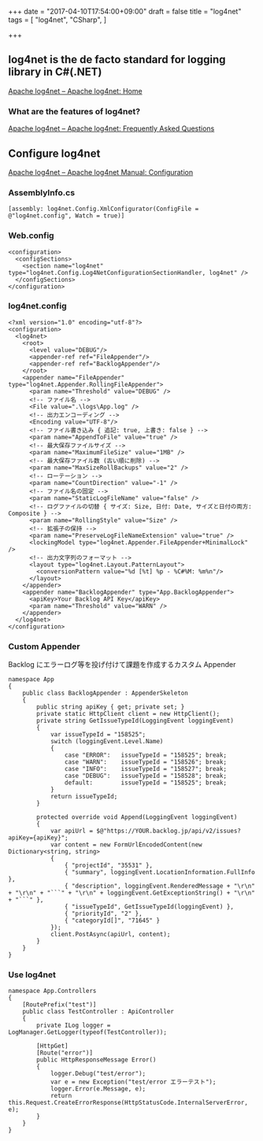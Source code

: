 +++
date = "2017-04-10T17:54:00+09:00"
draft = false
title = "log4net"
tags = [
    "log4net",
    "CSharp",
]

+++

## log4net is the de facto standard for logging library in C#(.NET)

[Apache log4net – Apache log4net: Home](http://logging.apache.org/log4net/)

### What are the features of log4net?

[Apache log4net – Apache log4net: Frequently Asked Questions](http://logging.apache.org/log4net/release/faq.html#What_are_the_features_of_log4net)

## Configure log4net

[Apache log4net – Apache log4net Manual: Configuration](http://logging.apache.org/log4net/release/manual/configuration.html)

### AssemblyInfo.cs
```
[assembly: log4net.Config.XmlConfigurator(ConfigFile = @"log4net.config", Watch = true)]
```

### Web.config
```
<configuration>
  <configSections>
    <section name="log4net" type="log4net.Config.Log4NetConfigurationSectionHandler, log4net" />
  </configSections>
</configuration>
```

### log4net.config
```
<?xml version="1.0" encoding="utf-8"?>
<configuration>
  ﻿<log4net>
    <root>
      <level value="DEBUG"/>
      <appender-ref ref="FileAppender"/>
      <appender-ref ref="BacklogAppender"/>
    </root>
    <appender name="FileAppender" type="log4net.Appender.RollingFileAppender">
      <param name="Threshold" value="DEBUG" />
      <!-- ファイル名 -->
      <File value=".\logs\App.log" />
      <!-- 出力エンコーディング -->
      <Encoding value="UTF-8"/>
      <!-- ファイル書き込み { 追記: true, 上書き: false } -->
      <param name="AppendToFile" value="true" />
      <!-- 最大保存ファイルサイズ -->
      <param name="MaximumFileSize" value="1MB" />
      <!-- 最大保存ファイル数 (古い順に削除) -->
      <param name="MaxSizeRollBackups" value="2" />
      <!-- ローテーション -->
      <param name="CountDirection" value="-1" />
      <!-- ファイル名の固定 -->
      <param name="StaticLogFileName" value="false" />
      <!-- ログファイルの切替 { サイズ: Size, 日付: Date, サイズと日付の両方: Composite } -->
      <param name="RollingStyle" value="Size" />
      <!-- 拡張子の保持 -->
      <param name="PreserveLogFileNameExtension" value="true" />
      <lockingModel type="log4net.Appender.FileAppender+MinimalLock" />
      <!-- 出力文字列のフォーマット -->
      <layout type="log4net.Layout.PatternLayout">
        <conversionPattern value="%d [%t] %p - %C#%M: %m%n"/>
      </layout>
    </appender>
    <appender name="BacklogAppender" type="App.BacklogAppender">
      <apiKey>Your Backlog API Key</apiKey>
      <param name="Threshold" value="WARN" />
    </appender>
  </log4net>
</configuration>
```

### Custom Appender

Backlog にエラーログ等を投げ付けて課題を作成するカスタム Appender

```
namespace App
{
    public class BacklogAppender : AppenderSkeleton
    {
        public string apiKey { get; private set; }
        private static HttpClient client = new HttpClient();
        private string GetIssueTypeId(LoggingEvent loggingEvent)
        {
            var issueTypeId = "158525";
            switch (loggingEvent.Level.Name)
            {
                case "ERROR":	issueTypeId = "158525";	break;
                case "WARN":	issueTypeId = "158526";	break;
                case "INFO":	issueTypeId = "158527";	break;
                case "DEBUG":	issueTypeId = "158528";	break;
                default:		issueTypeId = "158525";	break;
            }
            return issueTypeId;
        }

        protected override void Append(LoggingEvent loggingEvent)
        {
            var apiUrl = $@"https://YOUR.backlog.jp/api/v2/issues?apiKey={apiKey}";
            var content = new FormUrlEncodedContent(new Dictionary<string, string>
            {
                { "projectId", "35531" },
                { "summary", loggingEvent.LocationInformation.FullInfo },
                { "description", loggingEvent.RenderedMessage + "\r\n" + "\r\n" + "```" + "\r\n" + loggingEvent.GetExceptionString() + "\r\n" + "```" },
                { "issueTypeId", GetIssueTypeId(loggingEvent) },
                { "priorityId", "2" },
                { "categoryId[]", "71645" }
            });
            client.PostAsync(apiUrl, content);
        }
    }
}
```

### Use log4net

```
namespace App.Controllers
{
    [RoutePrefix("test")]
    public class TestController : ApiController
    {
        private ILog logger = LogManager.GetLogger(typeof(TestController));

        [HttpGet]
        [Route("error")]
        public HttpResponseMessage Error()
        {
            logger.Debug("test/error");
            var e = new Exception("test/error エラーテスト");
            logger.Error(e.Message, e);
            return this.Request.CreateErrorResponse(HttpStatusCode.InternalServerError, e);
        }
    }
}
```
